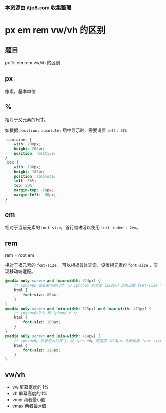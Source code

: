 ### 本资源由 itjc8.com 收集整理
# px em rem vw/vh 的区别

## 题目

px % em rem vw/vh 的区别

## px

像素，基本单位

## %

相对于父元素的尺寸。

如根据 `position: absolute;` 居中显示时，需要设置 `left: 50%`

```css
.container {
    with: 200px;
    height: 200px;
    position: relative;
}
.box {
    with: 100px;
    height: 100px;
    position: absolute;
    left: 50%;
    top: 50%;
    margin-top: -50px;
    margin-left: -50px;
}
```

## em

相对于当前元素的 `font-size`。首行缩进可以使用 `text-indent: 2em`。

## rem

rem = root em

相对于根元素的 `font-size` 。可以根据媒体查询，设置根元素的 `font-size` ，实现移动端适配。

```css
@media only screen and (max-width: 374px) {
    /* iphone5 或者更小的尺寸，以 iphone5 的宽度（320px）比例设置 font-size */
    html {
        font-size: 86px;
    }
}
@media only screen and (min-width: 375px) and (max-width: 413px) {
    /* iphone6/7/8 和 iphone x */
    html {
        font-size: 100px;
    }
}
@media only screen and (min-width: 414px) {
    /* iphone6p 或者更大的尺寸，以 iphone6p 的宽度（414px）比例设置 font-size */
    html {
        font-size: 110px;
    }
}
```

## vw/vh

- vw 屏幕宽度的 1%
- vh 屏幕高度的 1%
- vmin 两者最小值
- vmax 两者最大值
